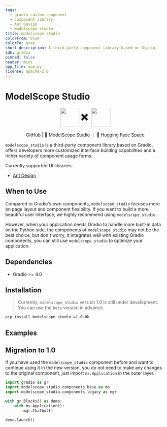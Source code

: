```yaml
---
tags:
  - gradio-custom-component
  - component library
  - Ant Design
  - modelscope-studio
title: modelscope-studio
colorFrom: blue
colorTo: gray
short_description: A third-party component library based on Gradio.
sdk: gradio
pinned: false
header: mini
app_file: app.py
license: apache-2.0
---
```


# ModelScope Studio

<p align="center">
    <img src="https://modelscope.oss-cn-beijing.aliyuncs.com/modelscope.gif" height="60" style="vertical-align: middle;"/>
    <span style="font-size: 30px; vertical-align: middle;">
    ✖️
    </span>
    <img src="https://github.com/gradio-app/gradio/raw/main/readme_files/gradio.svg" height="60" style="vertical-align: middle;">
<p>

<p align="center">
<a href="https://github.com/modelscope/modelscope-studio">GitHub</a> | 🤖 <a href="https://modelscope.cn/studios/modelscope/modelscope-studio-beta">ModelScope Studio</a> ｜ 🤗 <a href="https://huggingface.co/spaces/modelscope/modelscope-studio-beta">Hugging Face Space</a>

`modelscope_studio` is a third-party component library based on Gradio, offers developers more customized interface building capabilities and a richer variety of component usage forms.

Currently supported UI libraries:

- [Ant Design](https://ant.design/)

## When to Use

Compared to Gradio's own components, `modelscope_studio` focuses more on page layout and component flexibility. If you want to build a more beautiful user interface, we highly recommend using `modelscope_studio`.

However, when your application needs Gradio to handle more built-in data on the Python side, the components of `modelscope_studio` may not be the best choice, but don't worry, it integrates well with existing Gradio components, you can still use `modelscope_studio` to optimize your application.

## Dependencies

- Gradio >= 4.0

## Installation

> Currently, `modelscope_studio` version 1.0 is still under development. You can use the `beta` version in advance.

```sh
pip install modelscope_studio~=1.0.0b
```

## Examples

<demo name="example"></demo>

## Migration to 1.0

If you have used the `modelscope_studio` component before and want to continue using it in the new version, you do not need to make any changes to the original component, just import `ms.Application` in the outer layer.

```python
import gradio as gr
import modelscope_studio.components.base as ms
import modelscope_studio.components.legacy as mgr

with gr.Blocks() as demo:
    with ms.Application():
        mgr.Chatbot()

demo.launch()
```
